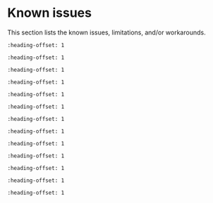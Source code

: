 # Known issues

This section lists the known issues, limitations, and/or workarounds.

```{include} ../../../../release/known_issues/new_project_wizard_compile_failure.md
:heading-offset: 1
```

```{include} ../../../../release/known_issues/ram_targets_build_issue_in_cmsis_bsp_pack.md
:heading-offset: 1
```

```{include} ../../../../release/known_issues/non_xip_target_debug_issue_on_toolchain_mdk.md
:heading-offset: 1
```

```{include} ../../../../release/known_issues/cmsis_pack_new_project_compile_failure.md
:heading-offset: 1
```

```{include} ../../../../release/known_issues/corrupted_data_in_freertos_lpspi_b2b_slave_example.md
:heading-offset: 1
```

```{include} ../../../../release/known_issues/cannot_add_sdk_components_into_freertos_projects.md
:heading-offset: 1
```

```{include} ../../../../release/known_issues/meastro_recording.md
:heading-offset: 1
```

```{include} ../../../../release/known_issues/log_output.md
:heading-offset: 1
```

```{include} ../../../../release/known_issues/le_encryption_failure_causes_connection_to_fail.md
:heading-offset: 1
```

```{include} ../../../../release/known_issues/connection_disconnects_with_75_ms_connection_inter.md
:heading-offset: 1
```

```{include} ../../../../release/known_issues/a2dp_sink_demo_noise_may_occur_when_phone_plays_mu.md
:heading-offset: 1
```

```{include} ../../../../release/known_issues/wireless_edgefast_bluetooth_stack_is_not_supported.md
:heading-offset: 1
```

```{include} ../../../../release/known_issues/EF_BL_stack_NPW.md
:heading-offset: 1
```